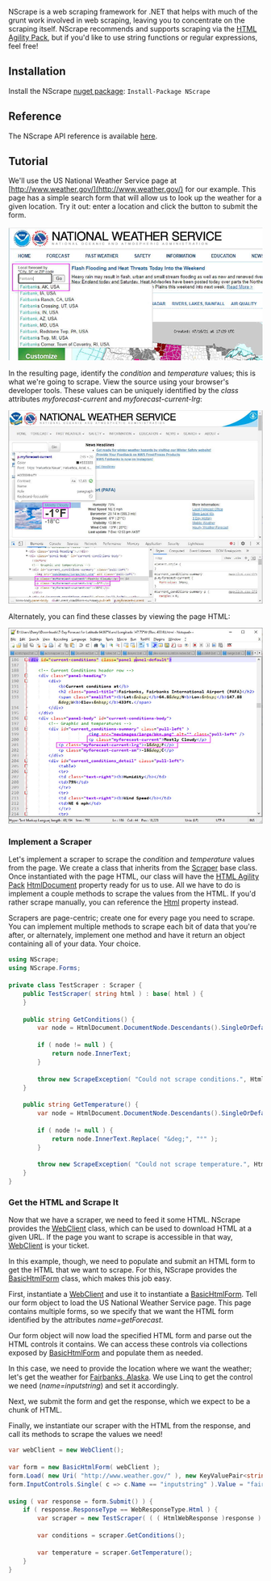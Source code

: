 NScrape is a web scraping framework for .NET that helps with much of the grunt work involved in web scraping, leaving you to concentrate on the scraping itself. NScrape recommends and supports scraping via the [HTML Agility Pack](http://html-agility-pack.net/), but if you'd like to use string functions or regular expressions, feel free! 

## Installation
Install the NScrape [nuget package](https://www.nuget.org/packages/NScrape/): `Install-Package NScrape`

## Reference
The NScrape API reference is available [here](https://darrylwhitmore.github.io/NScrape/reference).

## Tutorial
We'll use the US National Weather Service page at [http://www.weather.gov/](http://www.weather.gov/) for our example. This page has a simple search form that will allow us to look up the weather for a given location. Try it out: enter a location and click the button to submit the form.

![Search box on weather.gov](https://github.com/darrylwhitmore/NScrape/blob/develop/Assets/Search%20box%20on%20weather%20page.jpg)

In the resulting page, identify the *condition* and *temperature* values; this is what we're going to scrape. View the source using your browser's developer tools. These values can be uniquely identified by the *class* attributes *myforecast-current* and *myforecast-current-lrg*:

![Using browser development tools](https://github.com/darrylwhitmore/NScrape/blob/develop/Assets/Fairbanks%20Alaska%20weather%20developer%20tools%20result.jpg)

Alternately, you can find these classes by viewing the page HTML:

![Using HTML source](https://github.com/darrylwhitmore/NScrape/blob/develop/Assets/Fairbanks%20Alaska%20weather%20HTML%20result.jpg)

### Implement a Scraper
Let's implement a scraper to scrape the *condition* and *temperature* values from the page. We create a class that inherits from the [Scraper](https://nscrape.com/reference/html/T_NScrape_Scraper.htm) base class. Once instantiated with the page HTML, our class will have the [HTML Agility Pack](http://html-agility-pack.net/) [HtmlDocument](https://nscrape.com/reference/html/P_NScrape_Scraper_HtmlDocument.htm) property ready for us to use. All we have to do is implement a couple methods to scrape the values from the HTML.  If you'd rather scrape manually, you can reference the [Html](https://nscrape.com/reference/html/P_NScrape_Scraper_Html.htm) property instead.

Scrapers are page-centric; create one for every page you need to scrape. You can implement multiple methods to scrape each bit of data that you're after, or alternately, implement one method and have it return an object containing all of your data. Your choice.

```c#
using NScrape;
using NScrape.Forms;

private class TestScraper : Scraper {
	public TestScraper( string html ) : base( html ) {
	}

	public string GetConditions() {
		var node = HtmlDocument.DocumentNode.Descendants().SingleOrDefault( n => n.Attributes.Contains( "class" ) && n.Attributes["class"].Value == "myforecast-current" );

		if ( node != null ) {
			return node.InnerText;
		}

		throw new ScrapeException( "Could not scrape conditions.", Html );
	}

	public string GetTemperature() {
		var node = HtmlDocument.DocumentNode.Descendants().SingleOrDefault( n => n.Attributes.Contains( "class" ) && n.Attributes["class"].Value == "myforecast-current-lrg" );

		if ( node != null ) {
			return node.InnerText.Replace( "&deg;", "°" );
		}

		throw new ScrapeException( "Could not scrape temperature.", Html );
	}
}
```
### Get the HTML and Scrape It
Now that we have a scraper, we need to feed it some HTML. NScrape provides the [WebClient](https://nscrape.com/reference/html/T_NScrape_WebClient.htm) class, which can be used to download HTML at a given URL. If the page you want to scrape is accessible in that way, [WebClient](https://nscrape.com/reference/html/T_NScrape_WebClient.htm) is your ticket.

In this example, though, we need to populate and submit an HTML form to get the HTML that we want to scrape. For this, NScrape provides the [BasicHtmlForm](https://nscrape.com/reference/html/T_NScrape_Forms_BasicHtmlForm.htm) class, which makes this job easy.

First, instantiate a [WebClient](https://nscrape.com/reference/html/T_NScrape_WebClient.htm) and use it to instantiate a [BasicHtmlForm](https://nscrape.com/reference/html/T_NScrape_Forms_BasicHtmlForm.htm). Tell our form object to load the US National Weather Service page. This page contains multiple forms, so we specify that we want the HTML form identified by the attributes *name=getForecast*.

Our form object will now load the specified HTML form and parse out the HTML controls it contains. We can access these controls via collections exposed by [BasicHtmlForm](https://nscrape.com/reference/html/T_NScrape_Forms_BasicHtmlForm.htm)  and populate them as needed. 

In this case, we need to provide the location where we want the weather; let's get the weather for [Fairbanks, Alaska](https://www.google.com/maps/place/Fairbanks,+AK/@64.8283644,-147.6690026,12z/data=!3m1!4b1!4m2!3m1!1s0x5132454f67fd65a9:0xb3d805e009fef73a). We use Linq to get the control we need (*name=inputstring*) and set it accordingly.

Next, we submit the form and get the response, which we expect to be a chunk of HTML.

Finally, we instantiate our scraper with the HTML from the response, and call its methods to scrape the values we need!

```c#
var webClient = new WebClient();

var form = new BasicHtmlForm( webClient );
form.Load( new Uri( "http://www.weather.gov/" ), new KeyValuePair<string, string>( "name", "getForecast" ) );
form.InputControls.Single( c => c.Name == "inputstring" ).Value = "fairbanks, ak";

using ( var response = form.Submit() ) {
	if ( response.ResponseType == WebResponseType.Html ) {
		var scraper = new TestScraper( ( ( HtmlWebResponse )response ).Html );

		var conditions = scraper.GetConditions();

		var temperature = scraper.GetTemperature();
	}
}
```
